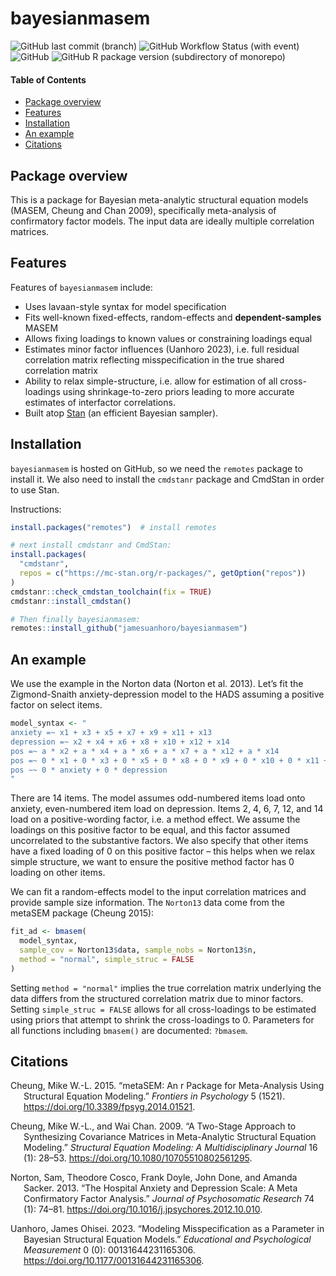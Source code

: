
# bayesianmasem

![GitHub last commit
(branch)](https://img.shields.io/github/last-commit/jamesuanhoro/bayesianmasem/main)
![GitHub Workflow Status (with
event)](https://img.shields.io/github/actions/workflow/status/jamesuanhoro/bayesianmasem/r.yml)
![GitHub](https://img.shields.io/github/license/jamesuanhoro/bayesianmasem)
![GitHub R package version (subdirectory of
monorepo)](https://img.shields.io/github/r-package/v/jamesuanhoro/bayesianmasem)

#### Table of Contents

- [Package overview](#package-overview)
- [Features](#features)
- [Installation](#installation)
- [An example](#an-example)
- [Citations](#citations)

## Package overview

This is a package for Bayesian meta-analytic structural equation models
(MASEM, Cheung and Chan 2009), specifically meta-analysis of
confirmatory factor models. The input data are ideally multiple
correlation matrices.

## Features

Features of `bayesianmasem` include:

- Uses lavaan-style syntax for model specification
- Fits well-known fixed-effects, random-effects and
  **dependent-samples** MASEM
- Allows fixing loadings to known values or constraining loadings equal
- Estimates minor factor influences (Uanhoro 2023), i.e. full residual
  correlation matrix reflecting misspecification in the true shared
  correlation matrix
- Ability to relax simple-structure, i.e. allow for estimation of all
  cross-loadings using shrinkage-to-zero priors leading to more accurate
  estimates of interfactor correlations.
- Built atop [Stan](https://mc-stan.org/) (an efficient Bayesian
  sampler).

## Installation

`bayesianmasem` is hosted on GitHub, so we need the `remotes` package to
install it. We also need to install the `cmdstanr` package and CmdStan
in order to use Stan.

Instructions:

``` r
install.packages("remotes")  # install remotes

# next install cmdstanr and CmdStan:
install.packages(
  "cmdstanr",
  repos = c("https://mc-stan.org/r-packages/", getOption("repos"))
)
cmdstanr::check_cmdstan_toolchain(fix = TRUE)
cmdstanr::install_cmdstan()

# Then finally bayesianmasem:
remotes::install_github("jamesuanhoro/bayesianmasem")
```

## An example

We use the example in the Norton data (Norton et al. 2013). Let’s fit
the Zigmond-Snaith anxiety-depression model to the HADS assuming a
positive factor on select items.

``` r
model_syntax <- "
anxiety =~ x1 + x3 + x5 + x7 + x9 + x11 + x13
depression =~ x2 + x4 + x6 + x8 + x10 + x12 + x14
pos =~ a * x2 + a * x4 + a * x6 + a * x7 + a * x12 + a * x14
pos =~ 0 * x1 + 0 * x3 + 0 * x5 + 0 * x8 + 0 * x9 + 0 * x10 + 0 * x11 + 0 * x13
pos ~~ 0 * anxiety + 0 * depression
"
```

There are 14 items. The model assumes odd-numbered items load onto
anxiety, even-numbered item load on depression. Items 2, 4, 6, 7, 12,
and 14 load on a positive-wording factor, i.e. a method effect. We
assume the loadings on this positive factor to be equal, and this factor
assumed uncorrelated to the substantive factors. We also specify that
other items have a fixed loading of 0 on this positive factor – this
helps when we relax simple structure, we want to ensure the positive
method factor has 0 loading on other items.

We can fit a random-effects model to the input correlation matrices and
provide sample size information. The `Norton13` data come from the
metaSEM package (Cheung 2015):

``` r
fit_ad <- bmasem(
  model_syntax,
  sample_cov = Norton13$data, sample_nobs = Norton13$n,
  method = "normal", simple_struc = FALSE
)
```

Setting `method = "normal"` implies the true correlation matrix
underlying the data differs from the structured correlation matrix due
to minor factors. Setting `simple_struc = FALSE` allows for all
cross-loadings to be estimated using priors that attempt to shrink the
cross-loadings to 0. Parameters for all functions including `bmasem()`
are documented: `?bmasem`.

## Citations

<div id="refs" class="references csl-bib-body hanging-indent">

<div id="ref-Cheung-metaSEM" class="csl-entry">

Cheung, Mike W.-L. 2015. “<span class="nocase">metaSEM</span>: An r
Package for Meta-Analysis Using Structural Equation Modeling.”
*Frontiers in Psychology* 5 (1521).
<https://doi.org/10.3389/fpsyg.2014.01521>.

</div>

<div id="ref-cheung_two-stage_2009" class="csl-entry">

Cheung, Mike W.-L., and Wai Chan. 2009. “A Two-Stage Approach to
Synthesizing Covariance Matrices in Meta-Analytic Structural Equation
Modeling.” *Structural Equation Modeling: A Multidisciplinary Journal*
16 (1): 28–53. <https://doi.org/10.1080/10705510802561295>.

</div>

<div id="ref-norton_hospital_2013" class="csl-entry">

Norton, Sam, Theodore Cosco, Frank Doyle, John Done, and Amanda Sacker.
2013. “The Hospital Anxiety and Depression Scale: A Meta Confirmatory
Factor Analysis.” *Journal of Psychosomatic Research* 74 (1): 74–81.
<https://doi.org/10.1016/j.jpsychores.2012.10.010>.

</div>

<div id="ref-uanhoro_modeling_2023" class="csl-entry">

Uanhoro, James Ohisei. 2023. “Modeling Misspecification as a Parameter
in Bayesian Structural Equation Models.” *Educational and Psychological
Measurement* 0 (0): 00131644231165306.
<https://doi.org/10.1177/00131644231165306>.

</div>

</div>
